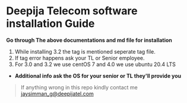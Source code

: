 # Deepija Telecom software installation Guide
**Go through The above documentations and md file for installation**
1. While installing 3.2 the tag is mentioned seperate tag file.
2. If tag error happens ask your TL or Senior employee.
3. For 3.0 and 3.2 we use centOS 7 and 4.0 we use ubuntu 20.4 LTS
  - **Additional info ask the OS for your senior or TL they'll provide you**
> If anything wrong in this repo kindly contact me jaysimman_g@deepijatel.com
